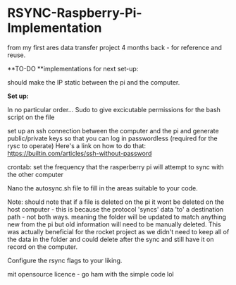 # RSYNC-Raspberry-Pi-Implementation

from my first ares data transfer project 4 months back - for reference and reuse.

**TO-DO **implementations for next set-up:

should make the IP static between the pi and the computer.

**Set up:**

In no particular order...
Sudo to give excicutable permissions for the bash script on the file

set up an ssh connection between the computer and the pi and generate public/private keys so that you can log in passwordless (required for the rysc to operate)
Here's a link on how to do that: https://builtin.com/articles/ssh-without-password

crontab: set the frequency that the rasperberry pi will attempt to sync with the other computer 

Nano the autosync.sh file to fill in the areas suitable to your code.

Note: should note that if a file is deleted on the pi it wont be deleted on the host computer - this is because the protocol 'syncs' data 'to' a destination path - not both ways. meaning the folder will be updated to match anything new from the pi but old information will need to be manually deleted.
This was actually beneficial for the rocket project as we didn't need to keep all of the data in the folder and could delete after the sync and still have it on record on the computer.

Configure the rsync flags to your liking.

mit opensource licence - go ham with the simple code lol 
